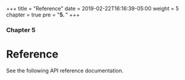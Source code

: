 +++
title = "Reference"
date = 2019-02-22T16:16:39-05:00
weight = 5
chapter = true
pre = "<b>5. </b>"
+++

### Chapter 5

# Reference

See the following API reference documentation.
